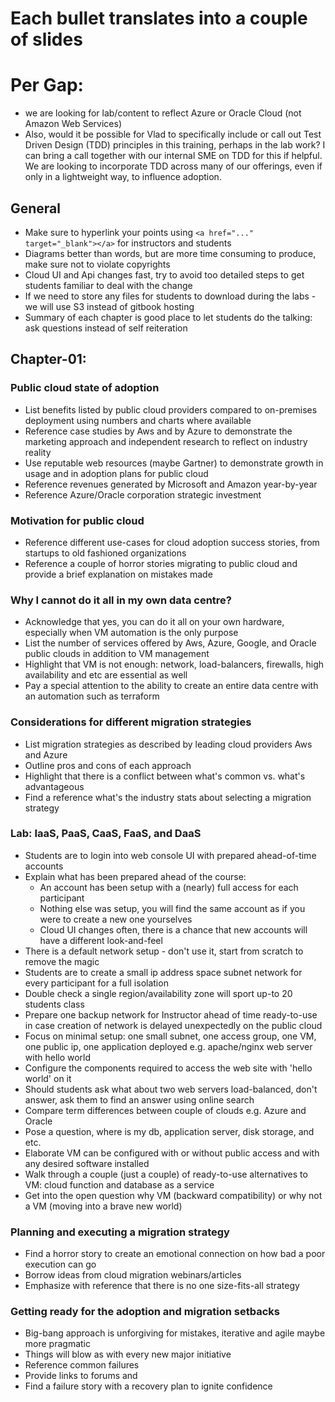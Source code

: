 # Each bullet translates into a couple of slides

# Per Gap:

* we are looking for lab/content to reflect Azure or Oracle Cloud (not Amazon Web Services)
* Also, would it be possible for Vlad to specifically include or call out Test Driven Design (TDD) principles in this training, perhaps in the lab work? I can bring a call together with our internal SME on TDD for this if helpful. We are looking to incorporate TDD across many of our offerings, even if only in a lightweight way, to influence adoption.



## General
  * Make sure to hyperlink your points using ```<a href="..." target="_blank"></a>``` for instructors and students  
  * Diagrams better than words, but are more time consuming to produce, make sure not to violate copyrights  
  * Cloud UI and Api changes fast, try to avoid too detailed steps to get students familiar to deal with the change  
  * If we need to store any files for students to download during the labs - we will use S3 instead of gitbook hosting
  * Summary of each chapter is good place to let students do the talking: ask questions instead of self reiteration 

## Chapter-01:

### Public cloud state of adoption
  * List benefits listed by public cloud providers compared to on-premises deployment using numbers and charts where available
  * Reference case studies by Aws and by Azure to demonstrate the marketing approach and independent research to reflect on industry reality
  * Use reputable web resources (maybe Gartner) to demonstrate growth in usage and in adoption plans for public cloud
  * Reference revenues generated by Microsoft and Amazon year-by-year 
  * Reference Azure/Oracle corporation strategic investment

### Motivation for public cloud
  * Reference different use-cases for cloud adoption success stories, from startups to old fashioned organizations
  * Reference a couple of horror stories migrating to public cloud and provide a brief explanation on mistakes made

### Why I cannot do it all in my own data centre?
  * Acknowledge that yes, you can do it all on your own hardware, especially when VM automation is the only purpose
  * List the number of services offered by Aws, Azure, Google, and Oracle public clouds in addition to VM management
  * Highlight that VM is not enough: network, load-balancers, firewalls, high availability and etc are essential as well
  * Pay a special attention to the ability to create an entire data centre with an automation such as terraform


### Considerations for different migration strategies
  * List migration strategies as described by leading cloud providers Aws and Azure
  * Outline pros and cons of each approach
  * Highlight that there is a conflict between what's common vs. what's advantageous
  * Find a reference what's the industry stats about selecting a migration strategy

### Lab: IaaS, PaaS, CaaS, FaaS, and DaaS
  * Students are to login into web console UI with prepared ahead-of-time accounts
  * Explain what has been prepared ahead of the course:
    * An account has been setup with a (nearly) full access for each participant
    * Nothing else was setup, you will find the same account as if you were to create a new one yourselves
    * Cloud UI changes often, there is a chance that new accounts will have a different look-and-feel
  * There is a default network setup - don't use it, start from scratch to remove the magic
  * Students are to create a small ip address space subnet network for every participant for a full isolation
  * Double check a single region/availability zone will sport up-to 20 students class
  * Prepare one backup network for Instructor ahead of time ready-to-use in case creation of network is delayed unexpectedly on the public cloud
  * Focus on minimal setup: one small subnet, one access group, one VM, one public ip, one application deployed e.g. apache/nginx web server with hello world
  * Configure the components required to access the web site with 'hello world' on it
  * Should students ask what about two web servers load-balanced, don't answer, ask them to find an answer using online search
  * Compare term differences between couple of clouds e.g. Azure and Oracle
  * Pose a question, where is my db, application server, disk storage, and etc.
  * Elaborate VM can be configured with or without public access and with any desired software installed
  * Walk through a couple (just a couple) of ready-to-use alternatives to VM: cloud function and database as a service
  * Get into the open question why VM (backward compatibility) or why not a VM (moving into a brave new world)

### Planning and executing a migration strategy
  * Find a horror story to create an emotional connection on how bad a poor execution can go
  * Borrow ideas from cloud migration webinars/articles
  * Emphasize with reference that there is no one size-fits-all strategy
  
### Getting ready for the adoption and migration setbacks
  * Big-bang approach is unforgiving for mistakes, iterative and agile maybe more pragmatic
  * Things will blow as with every new major initiative
  * Reference common failures
  * Provide links to forums and 
  * Find a failure story with a recovery plan to ignite confidence